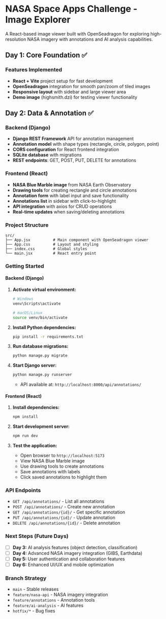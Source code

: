 # NASA Space Apps Challenge - Image Explorer

A React-based image viewer built with OpenSeadragon for exploring high-resolution NASA imagery with annotations and AI analysis capabilities.

## Day 1: Core Foundation ✅

### Features Implemented
- **React + Vite** project setup for fast development
- **OpenSeadragon** integration for smooth pan/zoom of tiled images
- **Responsive layout** with sidebar and large viewer area
- **Demo image** (highsmith.dzi) for testing viewer functionality

## Day 2: Data & Annotation ✅

### Backend (Django)
- **Django REST Framework** API for annotation management
- **Annotation model** with shape types (rectangle, circle, polygon, point)
- **CORS configuration** for React frontend integration
- **SQLite database** with migrations
- **REST endpoints**: GET, POST, PUT, DELETE for annotations

### Frontend (React)
- **NASA Blue Marble image** from NASA Earth Observatory
- **Drawing tools** for creating rectangle and circle annotations
- **Annotation form** with label input and save functionality
- **Annotations list** in sidebar with click-to-highlight
- **API integration** with axios for CRUD operations
- **Real-time updates** when saving/deleting annotations

### Project Structure
```
src/
├── App.jsx          # Main component with OpenSeadragon viewer
├── App.css          # Layout and styling
├── index.css        # Global styles
└── main.jsx         # React entry point
```

### Getting Started

#### Backend (Django)
1. **Activate virtual environment:**
   ```bash
   # Windows
   venv\Scripts\activate
   
   # macOS/Linux
   source venv/bin/activate
   ```

2. **Install Python dependencies:**
   ```bash
   pip install -r requirements.txt
   ```

3. **Run database migrations:**
   ```bash
   python manage.py migrate
   ```

4. **Start Django server:**
   ```bash
   python manage.py runserver
   ```
   - API available at: `http://localhost:8000/api/annotations/`

#### Frontend (React)
1. **Install dependencies:**
   ```bash
   npm install
   ```

2. **Start development server:**
   ```bash
   npm run dev
   ```

3. **Test the application:**
   - Open browser to `http://localhost:5173`
   - View NASA Blue Marble image
   - Use drawing tools to create annotations
   - Save annotations with labels
   - Click saved annotations to highlight them

### API Endpoints
- `GET /api/annotations/` - List all annotations
- `POST /api/annotations/` - Create new annotation
- `GET /api/annotations/{id}/` - Get specific annotation
- `PUT /api/annotations/{id}/` - Update annotation
- `DELETE /api/annotations/{id}/` - Delete annotation

### Next Steps (Future Days)
- [ ] **Day 3:** AI analysis features (object detection, classification)
- [ ] **Day 4:** Advanced NASA imagery integration (GIBS, Earthdata)
- [ ] **Day 5:** User authentication and collaboration features
- [ ] **Day 6:** Enhanced UI/UX and mobile optimization

### Branch Strategy
- `main` - Stable releases
- `feature/nasa-api` - NASA imagery integration
- `feature/annotations` - Annotation tools
- `feature/ai-analysis` - AI features
- `hotfix/*` - Bug fixes